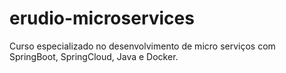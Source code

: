 # erudio-microservices
Curso especializado no desenvolvimento de micro serviços com SpringBoot, SpringCloud, Java e Docker.
